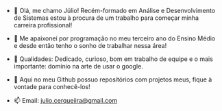 - 👋 Olá, me chamo Júlio! Recém-formado em Análise e Desenvolvimento de Sistemas estou à procura de um trabalho para começar minha carreira profissional!

- 🧡 Me apaixonei por programação no meu terceiro ano do Ensino Médio e desde então tenho o sonho de trabalhar nessa área!

- 💪 Qualidades: Dedicado, curioso, bom em trabalho de equipe e o mais importante: domínio na arte de usar o google.

- 💼 Aqui no meu Github possuo repositórios com projetos meus, fique à vontade para conhecê-los! 

- 📫 Email: julio.cerqueiira@gmail.com
